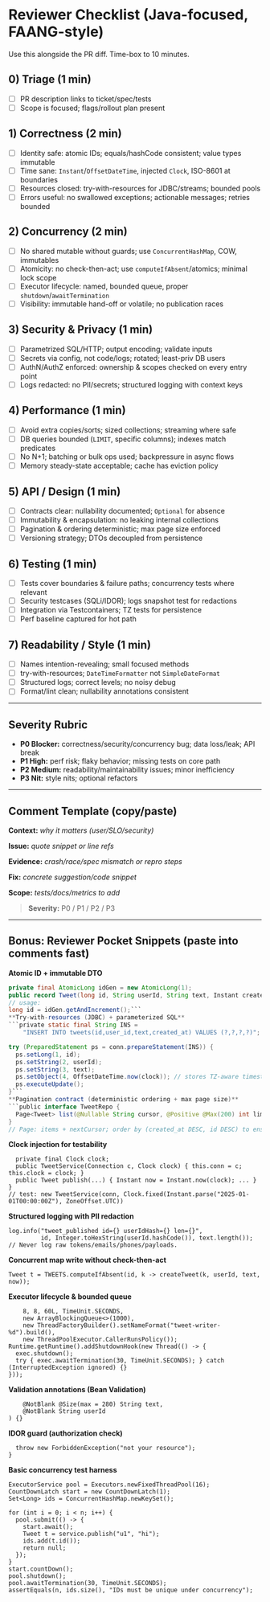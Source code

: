 # Reviewer Checklist (Java-focused, FAANG-style)

Use this alongside the PR diff. Time-box to 10 minutes.

## 0) Triage (1 min)
- [ ] PR description links to ticket/spec/tests
- [ ] Scope is focused; flags/rollout plan present

## 1) Correctness (2 min)
- [ ] Identity safe: atomic IDs; equals/hashCode consistent; value types immutable
- [ ] Time sane: `Instant`/`OffsetDateTime`, injected `Clock`, ISO-8601 at boundaries
- [ ] Resources closed: try-with-resources for JDBC/streams; bounded pools
- [ ] Errors useful: no swallowed exceptions; actionable messages; retries bounded

## 2) Concurrency (2 min)
- [ ] No shared mutable without guards; use `ConcurrentHashMap`, COW, immutables
- [ ] Atomicity: no check-then-act; use `computeIfAbsent`/atomics; minimal lock scope
- [ ] Executor lifecycle: named, bounded queue, proper `shutdown`/`awaitTermination`
- [ ] Visibility: immutable hand-off or volatile; no publication races

## 3) Security & Privacy (1 min)
- [ ] Parametrized SQL/HTTP; output encoding; validate inputs
- [ ] Secrets via config, not code/logs; rotated; least-priv DB users
- [ ] AuthN/AuthZ enforced: ownership & scopes checked on every entry point
- [ ] Logs redacted: no PII/secrets; structured logging with context keys

## 4) Performance (1 min)
- [ ] Avoid extra copies/sorts; sized collections; streaming where safe
- [ ] DB queries bounded (`LIMIT`, specific columns); indexes match predicates
- [ ] No N+1; batching or bulk ops used; backpressure in async flows
- [ ] Memory steady-state acceptable; cache has eviction policy

## 5) API / Design (1 min)
- [ ] Contracts clear: nullability documented; `Optional` for absence
- [ ] Immutability & encapsulation: no leaking internal collections
- [ ] Pagination & ordering deterministic; max page size enforced
- [ ] Versioning strategy; DTOs decoupled from persistence

## 6) Testing (1 min)
- [ ] Tests cover boundaries & failure paths; concurrency tests where relevant
- [ ] Security testcases (SQLi/IDOR); logs snapshot test for redactions
- [ ] Integration via Testcontainers; TZ tests for persistence
- [ ] Perf baseline captured for hot path

## 7) Readability / Style (1 min)
- [ ] Names intention-revealing; small focused methods
- [ ] try-with-resources; `DateTimeFormatter` not `SimpleDateFormat`
- [ ] Structured logs; correct levels; no noisy debug
- [ ] Format/lint clean; nullability annotations consistent

---

## Severity Rubric
- **P0 Blocker:** correctness/security/concurrency bug; data loss/leak; API break
- **P1 High:** perf risk; flaky behavior; missing tests on core path
- **P2 Medium:** readability/maintainability issues; minor inefficiency
- **P3 Nit:** style nits; optional refactors

---

## Comment Template (copy/paste)

**Context:** _why it matters (user/SLO/security)_

**Issue:** _quote snippet or line refs_

**Evidence:** _crash/race/spec mismatch or repro steps_

**Fix:** _concrete suggestion/code snippet_

**Scope:** _tests/docs/metrics to add_

> **Severity:** P0 / P1 / P2 / P3

---

## Bonus: Reviewer Pocket Snippets (paste into comments fast)

**Atomic ID + immutable DTO**
```java
private final AtomicLong idGen = new AtomicLong(1);
public record Tweet(long id, String userId, String text, Instant createdAt) {}
// usage:
long id = idGen.getAndIncrement();```
**Try-with-resources (JDBC) + parameterized SQL**
```private static final String INS =
    "INSERT INTO tweets(id,user_id,text,created_at) VALUES (?,?,?,?)";

try (PreparedStatement ps = conn.prepareStatement(INS)) {
  ps.setLong(1, id);
  ps.setString(2, userId);
  ps.setString(3, text);
  ps.setObject(4, OffsetDateTime.now(clock)); // stores TZ-aware timestamp
  ps.executeUpdate();
}```
**Pagination contract (deterministic ordering + max page size)**
```public interface TweetRepo {
  Page<Tweet> list(@Nullable String cursor, @Positive @Max(200) int limit);
}
// Page: items + nextCursor; order by (created_at DESC, id DESC) to ensure stability
```
**Clock injection for testability**
```public final class TweetService {
  private final Clock clock;
  public TweetService(Connection c, Clock clock) { this.conn = c; this.clock = clock; }
  public Tweet publish(...) { Instant now = Instant.now(clock); ... }
}
// test: new TweetService(conn, Clock.fixed(Instant.parse("2025-01-01T00:00:00Z"), ZoneOffset.UTC))
```
**Structured logging with PII redaction**
```// using a typical slf4j logger
log.info("tweet_published id={} userIdHash={} len={}",
         id, Integer.toHexString(userId.hashCode()), text.length());
// Never log raw tokens/emails/phones/payloads.
```
**Concurrent map write without check-then-act**
```// ensure single creation per key under concurrency
Tweet t = TWEETS.computeIfAbsent(id, k -> createTweet(k, userId, text, now));
```
**Executor lifecycle & bounded queue**
```ExecutorService exec = new ThreadPoolExecutor(
    8, 8, 60L, TimeUnit.SECONDS,
    new ArrayBlockingQueue<>(1000),
    new ThreadFactoryBuilder().setNameFormat("tweet-writer-%d").build(),
    new ThreadPoolExecutor.CallerRunsPolicy());
Runtime.getRuntime().addShutdownHook(new Thread(() -> {
  exec.shutdown();
  try { exec.awaitTermination(30, TimeUnit.SECONDS); } catch (InterruptedException ignored) {}
}));
```
**Validation annotations (Bean Validation)**
```public record CreateTweetRequest(
    @NotBlank @Size(max = 280) String text,
    @NotBlank String userId
) {}
```
**IDOR guard (authorization check)**
```if (!Objects.equals(authenticatedUserId, requestedUserId)) {
  throw new ForbiddenException("not your resource");
}
```
**Basic concurrency test harness**
```int n = 1000;
ExecutorService pool = Executors.newFixedThreadPool(16);
CountDownLatch start = new CountDownLatch(1);
Set<Long> ids = ConcurrentHashMap.newKeySet();

for (int i = 0; i < n; i++) {
  pool.submit(() -> {
    start.await();
    Tweet t = service.publish("u1", "hi");
    ids.add(t.id());
    return null;
  });
}
start.countDown();
pool.shutdown();
pool.awaitTermination(30, TimeUnit.SECONDS);
assertEquals(n, ids.size(), "IDs must be unique under concurrency");
```



